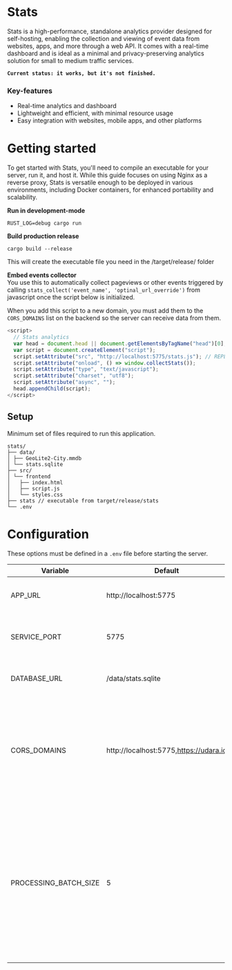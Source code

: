 # Stats

Stats is a high-performance, standalone analytics provider designed for self-hosting, enabling the collection and viewing of event data from websites, apps, and more through a web API. It comes with a real-time dashboard and is ideal as a minimal and privacy-preserving analytics solution for small to medium traffic services.

**`Current status: it works, but it's not finished.`**

### Key-features
- Real-time analytics and dashboard
- Lightweight and efficient, with minimal resource usage
- Easy integration with websites, mobile apps, and other platforms

# Getting started

To get started with Stats, you'll need to compile an executable for your server, run it, and host it. While this guide focuses on using Nginx as a reverse proxy, Stats is versatile enough to be deployed in various environments, including Docker containers, for enhanced portability and scalability.

**Run in development-mode**

```
RUST_LOG=debug cargo run
```

**Build production release**

```
cargo build --release
```
This will create the executable file you need in the /target/release/ folder

**Embed events collector** <br/>
You use this to automatically collect pageviews or other events triggered by calling `stats_collect('event_name', 'optinal_url_override')` from javascript once the script below is initialized.

When you add this script to a new domain, you must add them to the `CORS_DOMAINS` list on the backend so the server can receive data from them.

```js
<script>
  // Stats analytics
  var head = document.head || document.getElementsByTagName("head")[0];
  var script = document.createElement("script");
  script.setAttribute("src", "http://localhost:5775/stats.js"); // REPLACE WITH ACTUAL URL
  script.setAttribute("onload", () => window.collectStats());
  script.setAttribute("type", "text/javascript");
  script.setAttribute("charset", "utf8");
  script.setAttribute("async", "");
  head.appendChild(script);
</script>
```

## Setup

Minimum set of files required to run this application.

```
stats/
├── data/
│ ├── GeoLite2-City.mmdb
│ └── stats.sqlite
├── src/
│ └── frontend
│   ├── index.html
│   ├── script.js
│   └── styles.css
├── stats // executable from target/release/stats
└── .env
```

# Configuration

These options must be defined in a `.env` file before starting the server. 

|  Variable | Default  | Summary  |
|---|---|---|
|  APP_URL | http://localhost:5775  | Full domain you are hosting this service on  |
|  SERVICE_PORT | 5775  | Port you want the service to be hosted from  |
|  DATABASE_URL | /data/stats.sqlite  | Path to .sqlite file to use as database.  |
|  CORS_DOMAINS | http://localhost:5775,https://udara.io  | Comma-separated list of allowed domains. The service will only accept analytics events from these domains.   |
|  PROCESSING_BATCH_SIZE | 5  | Max limit for events buffer used to queue and batch analytics events for processing. When the limit is hit, new events are dropped until items are processed from the queue. |


